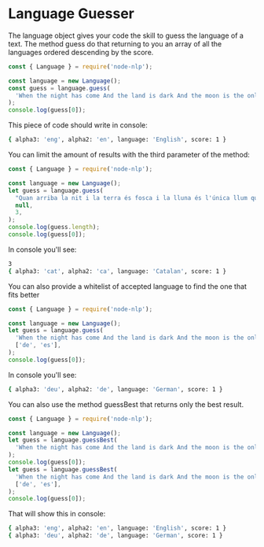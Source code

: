# Language Guesser

The language object gives your code the skill to guess the language of a text. The method guess do that returning to you an array of all the languages ordered descending by the score.

```javascript
const { Language } = require('node-nlp');

const language = new Language();
const guess = language.guess(
  'When the night has come And the land is dark And the moon is the only light we see',
);
console.log(guess[0]);
```

This piece of code should write in console:

```bash
{ alpha3: 'eng', alpha2: 'en', language: 'English', score: 1 }
```

You can limit the amount of results with the third parameter of the method:

```javascript
const { Language } = require('node-nlp');

const language = new Language();
let guess = language.guess(
  "Quan arriba la nit i la terra és fosca i la lluna és l'única llum que podem veure",
  null,
  3,
);
console.log(guess.length);
console.log(guess[0]);
```

In console you'll see:

```bash
3
{ alpha3: 'cat', alpha2: 'ca', language: 'Catalan', score: 1 }
```

You can also provide a whitelist of accepted language to find the one that fits better

```javascript
const { Language } = require('node-nlp');

const language = new Language();
let guess = language.guess(
  'When the night has come And the land is dark And the moon is the only light we see',
  ['de', 'es'],
);
console.log(guess[0]);
```

In console you'll see:

```bash
{ alpha3: 'deu', alpha2: 'de', language: 'German', score: 1 }
```

You can also use the method guessBest that returns only the best result.

```javascript
const { Language } = require('node-nlp');

const language = new Language();
let guess = language.guessBest(
  'When the night has come And the land is dark And the moon is the only light we see',
);
console.log(guess[0]);
let guess = language.guessBest(
  'When the night has come And the land is dark And the moon is the only light we see',
  ['de', 'es'],
);
console.log(guess[0]);
```

That will show this in console:

```bash
{ alpha3: 'eng', alpha2: 'en', language: 'English', score: 1 }
{ alpha3: 'deu', alpha2: 'de', language: 'German', score: 1 }
```

